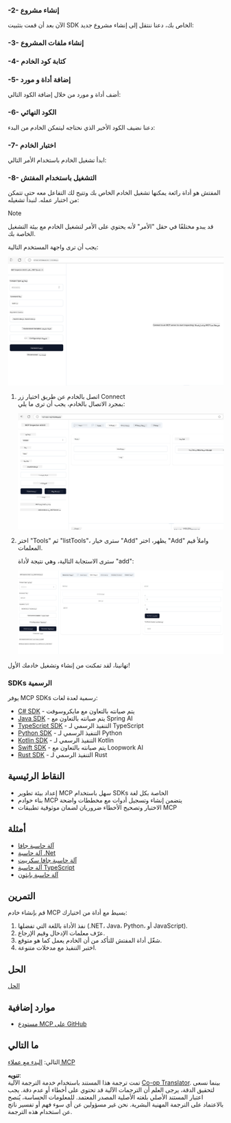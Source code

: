 <!--
CO_OP_TRANSLATOR_METADATA:
{
  "original_hash": "d730cbe43a8efc148677fdbc849a7d5e",
  "translation_date": "2025-06-02T16:53:21+00:00",
  "source_file": "03-GettingStarted/01-first-server/README.md",
  "language_code": "ar"
}
-->
### -2- إنشاء مشروع

الآن بعد أن قمت بتثبيت SDK الخاص بك، دعنا ننتقل إلى إنشاء مشروع جديد:

### -3- إنشاء ملفات المشروع

### -4- كتابة كود الخادم

### -5- إضافة أداة و مورد

أضف أداة و مورد من خلال إضافة الكود التالي:

### -6- الكود النهائي

دعنا نضيف الكود الأخير الذي نحتاجه ليتمكن الخادم من البدء:

### -7- اختبار الخادم

ابدأ تشغيل الخادم باستخدام الأمر التالي:

### -8- التشغيل باستخدام المفتش

المفتش هو أداة رائعة يمكنها تشغيل الخادم الخاص بك وتتيح لك التفاعل معه حتى تتمكن من اختبار عمله. لنبدأ تشغيله:

> [!NOTE]
> قد يبدو مختلفًا في حقل "الأمر" لأنه يحتوي على الأمر لتشغيل الخادم مع بيئة التشغيل الخاصة بك.

يجب أن ترى واجهة المستخدم التالية:

![Connect](../../../../translated_images/connect.141db0b2bd05f096fb1dd91273771fd8b2469d6507656c3b0c9df4b3c5473929.ar.png)

1. اتصل بالخادم عن طريق اختيار زر Connect  
   بمجرد الاتصال بالخادم، يجب أن ترى ما يلي:

   ![Connected](../../../../translated_images/connected.73d1e042c24075d386cacdd4ee7cd748c16364c277d814e646ff2f7b5eefde85.ar.png)

2. اختر "Tools" ثم "listTools"، سترى خيار "Add" يظهر، اختر "Add" واملأ قيم المعلمات.

   سترى الاستجابة التالية، وهي نتيجة لأداة "add":

   ![Result of running add](../../../../translated_images/ran-tool.a5a6ee878c1369ec1e379b81053395252a441799dbf23416c36ddf288faf8249.ar.png)

تهانينا، لقد تمكنت من إنشاء وتشغيل خادمك الأول!

### SDKs الرسمية

يوفر MCP SDKs رسمية لعدة لغات:
- [C# SDK](https://github.com/modelcontextprotocol/csharp-sdk) - يتم صيانته بالتعاون مع مايكروسوفت
- [Java SDK](https://github.com/modelcontextprotocol/java-sdk) - يتم صيانته بالتعاون مع Spring AI
- [TypeScript SDK](https://github.com/modelcontextprotocol/typescript-sdk) - التنفيذ الرسمي لـ TypeScript
- [Python SDK](https://github.com/modelcontextprotocol/python-sdk) - التنفيذ الرسمي لـ Python
- [Kotlin SDK](https://github.com/modelcontextprotocol/kotlin-sdk) - التنفيذ الرسمي لـ Kotlin
- [Swift SDK](https://github.com/modelcontextprotocol/swift-sdk) - يتم صيانته بالتعاون مع Loopwork AI
- [Rust SDK](https://github.com/modelcontextprotocol/rust-sdk) - التنفيذ الرسمي لـ Rust

## النقاط الرئيسية

- إعداد بيئة تطوير MCP سهل باستخدام SDKs الخاصة بكل لغة
- بناء خوادم MCP يتضمن إنشاء وتسجيل أدوات مع مخططات واضحة
- الاختبار وتصحيح الأخطاء ضروريان لضمان موثوقية تطبيقات MCP

## أمثلة

- [آلة حاسبة جافا](../samples/java/calculator/README.md)
- [آلة حاسبة .Net](../../../../03-GettingStarted/samples/csharp)
- [آلة حاسبة جافا سكريبت](../samples/javascript/README.md)
- [آلة حاسبة TypeScript](../samples/typescript/README.md)
- [آلة حاسبة بايثون](../../../../03-GettingStarted/samples/python)

## التمرين

قم بإنشاء خادم MCP بسيط مع أداة من اختيارك:
1. نفذ الأداة باللغة التي تفضلها (.NET، Java، Python، أو JavaScript).
2. عرّف معلمات الإدخال وقيم الإرجاع.
3. شغّل أداة المفتش للتأكد من أن الخادم يعمل كما هو متوقع.
4. اختبر التنفيذ مع مدخلات متنوعة.

## الحل

[الحل](./solution/README.md)

## موارد إضافية

- [مستودع MCP على GitHub](https://github.com/microsoft/mcp-for-beginners)

## ما التالي

التالي: [البدء مع عملاء MCP](/03-GettingStarted/02-client/README.md)

**تنويه**:  
تمت ترجمة هذا المستند باستخدام خدمة الترجمة الآلية [Co-op Translator](https://github.com/Azure/co-op-translator). بينما نسعى لتحقيق الدقة، يرجى العلم أن الترجمات الآلية قد تحتوي على أخطاء أو عدم دقة. يجب اعتبار المستند الأصلي بلغته الأصلية المصدر المعتمد. للمعلومات الحساسة، يُنصح بالاعتماد على الترجمة المهنية البشرية. نحن غير مسؤولين عن أي سوء فهم أو تفسير ناتج عن استخدام هذه الترجمة.